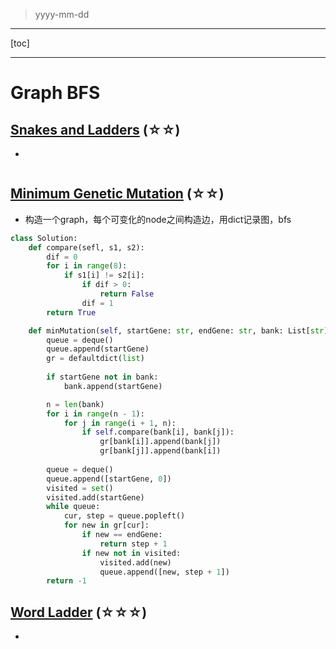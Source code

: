 > yyyy-mm-dd

---

[toc]

---

# Graph BFS

## [Snakes and Ladders](https://leetcode.com/problems/snakes-and-ladders)  (☆☆) ͏

- 

```python

```

## [Minimum Genetic Mutation](https://leetcode.com/problems/minimum-genetic-mutation)  (☆☆) ͏

- 构造一个graph，每个可变化的node之间构造边，用dict记录图，bfs

```python
class Solution:
    def compare(sefl, s1, s2):
        dif = 0
        for i in range(8):
            if s1[i] != s2[i]:
                if dif > 0:
                    return False
                dif = 1
        return True

    def minMutation(self, startGene: str, endGene: str, bank: List[str]) -> int:
        queue = deque()
        queue.append(startGene)
        gr = defaultdict(list)
        
        if startGene not in bank:
            bank.append(startGene)

        n = len(bank)
        for i in range(n - 1):
            for j in range(i + 1, n):
                if self.compare(bank[i], bank[j]):
                    gr[bank[i]].append(bank[j])
                    gr[bank[j]].append(bank[i])
        
        queue = deque()
        queue.append([startGene, 0])
        visited = set()
        visited.add(startGene)
        while queue:
            cur, step = queue.popleft()
            for new in gr[cur]:
                if new == endGene:
                    return step + 1
                if new not in visited:
                    visited.add(new)
                    queue.append([new, step + 1])
        return -1
```

## [Word Ladder](https://leetcode.com/problems/word-ladder)  (☆☆☆) ͏

- 

```python

```

